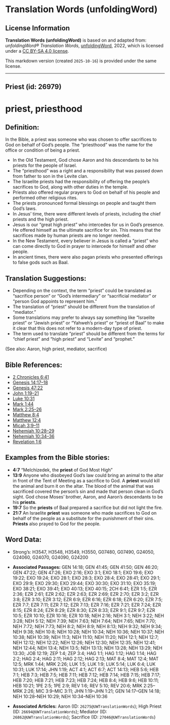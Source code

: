 # Translation Words (unfoldingWord)

## License Information

**Translation Words (unfoldingWord)** is based on and adapted from: _unfoldingWord® Translation Words_, [unfoldingWord](https://unfoldingword.org/utw), 2022, which is licensed under a [CC BY-SA 4.0 license](https://creativecommons.org/licenses/by-sa/4.0/legalcode.en).

This markdown version (created `2025-10-16`) is provided under the same license.



--------------------------------

## Priest (id: 26979)

priest, priesthood
==================

Definition:
-----------

In the Bible, a priest was someone who was chosen to offer sacrifices to God on behalf of God’s people. The “priesthood” was the name for the office or condition of being a priest.

* In the Old Testament, God chose Aaron and his descendants to be his priests for the people of Israel.
* The “priesthood” was a right and a responsibility that was passed down from father to son in the Levite clan.
* The Israelite priests had the responsibility of offering the people’s sacrifices to God, along with other duties in the temple.
* Priests also offered regular prayers to God on behalf of his people and performed other religious rites.
* The priests pronounced formal blessings on people and taught them God’s laws.
* In Jesus’ time, there were different levels of priests, including the chief priests and the high priest.
* Jesus is our “great high priest” who intercedes for us in God’s presence. He offered himself as the ultimate sacrifice for sin. This means that the sacrifices made by human priests are no longer needed.
* In the New Testament, every believer in Jesus is called a “priest” who can come directly to God in prayer to intercede for himself and other people.
* In ancient times, there were also pagan priests who presented offerings to false gods such as Baal.

Translation Suggestions:
------------------------

* Depending on the context, the term “priest” could be translated as “sacrifice person” or “God’s intermediary” or “sacrificial mediator” or “person God appoints to represent him.”
* The translation of “priest” should be different from the translation of “mediator.”
* Some translations may prefer to always say something like “Israelite priest” or “Jewish priest” or “Yahweh’s priest” or “priest of Baal” to make it clear that this does not refer to a modern\-day type of priest.
* The term used to translate “priest” should be different from the terms for “chief priest” and “high priest” and “Levite” and “prophet.”

(See also: Aaron, high priest, mediator, sacrifice)

Bible References:
-----------------

* [2 Chronicles 6:41](https://ref.ly/2Chr6:41)
* [Genesis 14:17–18](https://ref.ly/Gen14:17-Gen14:18)
* [Genesis 47:22](https://ref.ly/Gen47:22)
* [John 1:19–21](https://ref.ly/John1:19-John1:21)
* [Luke 10:31](https://ref.ly/Luke10:31)
* [Mark 1:44](https://ref.ly/Mark1:44)
* [Mark 2:25–26](https://ref.ly/Mark2:25-Mark2:26)
* [Matthew 8:4](https://ref.ly/Matt8:4)
* [Matthew 12:4](https://ref.ly/Matt12:4)
* [Micah 3:9–11](https://ref.ly/Mic3:9-Mic3:11)
* [Nehemiah 10:28–29](https://ref.ly/Neh10:28-Neh10:29)
* [Nehemiah 10:34–36](https://ref.ly/Neh10:34-Neh10:36)
* [Revelation 1:6](https://ref.ly/Rev1:6)

Examples from the Bible stories:
--------------------------------

* **4:7** “Melchizedek, the **priest** of God Most High”
* **13:9** Anyone who disobeyed God’s law could bring an animal to the altar in front of the Tent of Meeting as a sacrifice to God. A **priest** would kill the animal and burn it on the altar. The blood of the animal that was sacrificed covered the person’s sin and made that person clean in God’s sight. God chose Moses’ brother, Aaron, and Aaron’s descendants to be his **priests**.
* **19:7** So the **priests** of Baal prepared a sacrifice but did not light the fire.
* **21:7** An Israelite **priest** was someone who made sacrifices to God on behalf of the people as a substitute for the punishment of their sins. **Priests** also prayed to God for the people.

Word Data:
----------

* Strong’s: H3547, H3548, H3549, H3550, G07480, G07490, G24050, G24060, G24070, G24090, G24200

* **Associated Passages:** GEN 14:18; GEN 41:45; GEN 41:50; GEN 46:20; GEN 47:22; GEN 47:26; EXO 2:16; EXO 3:1; EXO 18:1; EXO 19:6; EXO 19:22; EXO 19:24; EXO 28:1; EXO 28:3; EXO 28:4; EXO 28:41; EXO 29:1; EXO 29:9; EXO 29:30; EXO 29:44; EXO 30:30; EXO 31:10; EXO 35:19; EXO 38:21; EXO 39:41; EXO 40:13; EXO 40:15; 2CH 6:41; EZR 1:5; EZR 2:36; EZR 2:61; EZR 2:62; EZR 2:63; EZR 2:69; EZR 2:70; EZR 3:2; EZR 3:8; EZR 3:10; EZR 3:12; EZR 6:9; EZR 6:16; EZR 6:18; EZR 6:20; EZR 7:5; EZR 7:7; EZR 7:11; EZR 7:12; EZR 7:13; EZR 7:16; EZR 7:21; EZR 7:24; EZR 8:15; EZR 8:24; EZR 8:29; EZR 8:30; EZR 8:33; EZR 9:1; EZR 9:7; EZR 10:5; EZR 10:10; EZR 10:16; EZR 10:18; NEH 2:16; NEH 3:1; NEH 3:22; NEH 3:28; NEH 5:12; NEH 7:39; NEH 7:63; NEH 7:64; NEH 7:65; NEH 7:70; NEH 7:72; NEH 7:73; NEH 8:2; NEH 8:9; NEH 8:13; NEH 9:32; NEH 9:34; NEH 9:38; NEH 10:8; NEH 10:28; NEH 10:34; NEH 10:36; NEH 10:37; NEH 10:38; NEH 10:39; NEH 11:3; NEH 11:10; NEH 11:20; NEH 12:1; NEH 12:7; NEH 12:12; NEH 12:22; NEH 12:26; NEH 12:30; NEH 12:35; NEH 12:41; NEH 12:44; NEH 13:4; NEH 13:5; NEH 13:13; NEH 13:28; NEH 13:29; NEH 13:30; JOB 12:19; ZEP 1:4; ZEP 3:4; HAG 1:1; HAG 1:12; HAG 1:14; HAG 2:2; HAG 2:4; HAG 2:11; HAG 2:12; HAG 2:13; MAT 8:4; MAT 12:4; MAT 12:5; MRK 1:44; MRK 2:26; LUK 1:5; LUK 1:9; LUK 5:14; LUK 6:4; LUK 10:31; LUK 17:14; JHN 1:19; ACT 4:1; ACT 6:7; ACT 14:13; HEB 5:6; HEB 7:1; HEB 7:3; HEB 7:5; HEB 7:11; HEB 7:12; HEB 7:14; HEB 7:15; HEB 7:17; HEB 7:20; HEB 7:21; HEB 7:23; HEB 7:24; HEB 8:4; HEB 9:6; HEB 10:11; HEB 10:21; 1PE 2:5; 1PE 2:9; REV 1:6; REV 5:10; REV 20:6; MRK 2:25–MRK 2:26; MIC 3:9–MIC 3:11; JHN 1:19–JHN 1:21; GEN 14:17–GEN 14:18; NEH 10:28–NEH 10:29; NEH 10:34–NEH 10:36
* **Associated Articles:** Aaron (ID: `26275@UWTranslationWords`); High Priest (ID: `26694@UWTranslationWords`); Mediator (ID: `26862@UWTranslationWords`); Sacrifice (ID: `27046@UWTranslationWords`)

